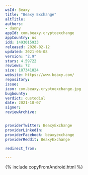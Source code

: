 ```yaml
---
wsId: Beaxy
title: "Beaxy Exchange"
altTitle: 
authors:
- danny
appId: com.beaxy.cryptoexchange
appCountry: us
idd: 1493015933
released: 2020-02-12
updated: 2021-06-08
version: "2.9"
stars: 4.59722
reviews: 72
size: 187341824
website: https://www.beaxy.com/
repository: 
issue: 
icon: com.beaxy.cryptoexchange.jpg
bugbounty: 
verdict: custodial
date: 2021-10-07
signer: 
reviewArchive:


providerTwitter: BeaxyExchange
providerLinkedIn: 
providerFacebook: beaxyexchange
providerReddit: BeaxyExchange 

redirect_from:

---
```



{% include copyFromAndroid.html %}
